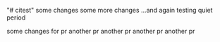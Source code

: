 "# citest" 
some changes
some more changes
...and again
testing quiet period


some changes for pr
another pr
another pr
another pr
another pr